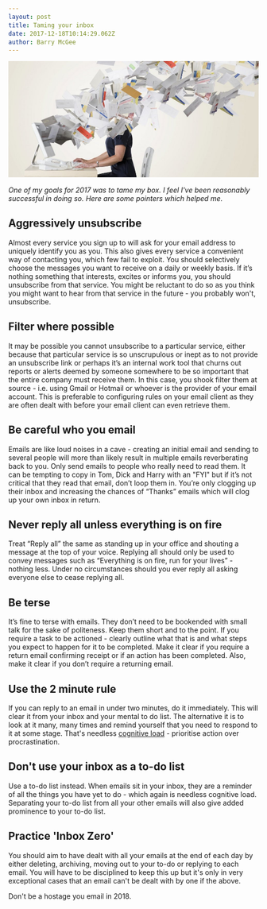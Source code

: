 ```yaml
---
layout: post
title: Taming your inbox
date: 2017-12-18T10:14:29.062Z
author: Barry McGee
---
```

![Computer user overwhelmed by email](/images/uploads/getty_83665737_80661.jpg)

_One of my goals for 2017 was to tame my box. I feel I've been reasonably successful in doing so. Here are some pointers which helped me._

## Aggressively unsubscribe

Almost every service you sign up to will ask for your email address to uniquely identify you as you. This also gives every service a convenient way of contacting you, which few fail to exploit. You should selectively choose the messages you want to receive on a daily or weekly basis. If it’s nothing something that interests, excites or informs you, you should unsubscribe from that service. You might be reluctant to do so as you think you might want to hear from that service in the future - you probably won't, unsubscribe. 

## Filter where possible

It may be possible you cannot unsubscribe to a particular service, either because that particular service is so unscrupulous or inept as to not provide an unsubscribe link or perhaps it’s an internal work tool that churns out reports or alerts deemed by someone somewhere to be so important that the entire company must receive them. In this case, you shook filter them at source - i.e. using Gmail or Hotmail or whoever is the provider of your email account. This is preferable to configuring rules on your email client as they are often dealt with before your email client can even retrieve them.

## Be careful who you email

Emails are like loud noises in a cave - creating an initial email and sending to several people will more than likely result in multiple emails reverberating back to you. Only send emails to people who really need to read them. It can be tempting to copy in Tom, Dick and Harry with an "FYI" but if it’s not critical that they read that email, don’t loop them in. You’re only clogging up their inbox and increasing the chances of “Thanks” emails which will clog up your own inbox in return.

## Never reply all unless everything is on fire

Treat “Reply all” the same as standing up in your office and shouting a message at the top of your voice. Replying all should only be used to convey messages such as “Everything is on fire, run for your lives” - nothing less. Under no circumstances should you ever reply all asking everyone else to cease replying all.

## Be terse

It’s fine to terse with emails. They don’t need to be bookended with small talk for the sake of politeness. Keep them short and to the point. If you require a task to be actioned - clearly outline what that is and what steps you expect to happen for it to be completed. Make it clear if you require a return email confirming receipt or if an action has been completed. Also, make it clear if you don’t require a returning email.

## Use the 2 minute rule

If you can reply to an email in under two minutes, do it immediately. This will clear it from your inbox and your mental to do list. The alternative it is to look at it many, many times and remind yourself that you need to respond to it at some stage. That's needless [cognitive load](https://en.wikipedia.org/wiki/Cognitive_load) - prioritise action over procrastination.

## Don't use your inbox as a to-do list

Use a to-do list instead. When emails sit in your inbox, they are a reminder of all the things you have yet to do - which again is needless cognitive load. Separating your to-do list from all your other emails will also give added prominence to your to-do list. 

## Practice 'Inbox Zero'

You should aim to have dealt with all your emails at the end of each day by either deleting, archiving, moving out to your to-do or replying to each email. You will have to be disciplined to keep this up but it's only in very exceptional cases that an email can't be dealt with by one if the above.

Don't be a hostage you email in 2018.
